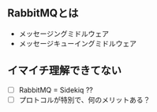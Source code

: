 ## RabbitMQとは
- メッセージングミドルウェア
- メッセージキューイングミドルウェア

## イマイチ理解できてない
- [ ] RabbitMQ = Sidekiq ??
- [ ] プロトコルが特別で、何のメリットある？
